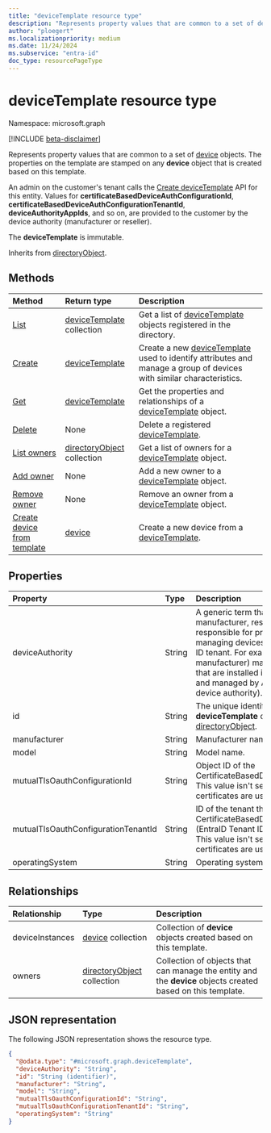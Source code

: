 ```yaml
---
title: "deviceTemplate resource type"
description: "Represents property values that are common to a set of device objects."
author: "ploegert"
ms.localizationpriority: medium
ms.date: 11/24/2024
ms.subservice: "entra-id"
doc_type: resourcePageType
---
```


# deviceTemplate resource type

Namespace: microsoft.graph

[!INCLUDE [beta-disclaimer](../../includes/beta-disclaimer.md)]

Represents property values that are common to a set of [device](../resources/device.md) objects. The properties on the template are stamped on any **device** object that is created based on this template.

An admin on the customer's tenant calls the [Create deviceTemplate](../api/template-post-devicetemplates.md) API for this entity. Values for **certificateBasedDeviceAuthConfigurationId**, **certificateBasedDeviceAuthConfigurationTenantId**, **deviceAuthorityAppIds**, and so on, are provided to the customer by the device authority (manufacturer or reseller).

The **deviceTemplate** is immutable.

Inherits from [directoryObject](../resources/directoryobject.md). 

## Methods
|Method|Return type|Description|
|:---|:---|:---|
|[List](../api/template-list-devicetemplates.md) | [deviceTemplate](devicetemplate.md) collection| Get a list of [deviceTemplate](../resources/devicetemplate.md) objects registered in the directory. |
|[Create](../api/template-post-devicetemplates.md)|[deviceTemplate](../resources/devicetemplate.md) | Create a new [deviceTemplate](../resources/devicetemplate.md) used to identify attributes and manage a group of devices with similar characteristics. |
|[Get](../api/devicetemplate-get.md) | [deviceTemplate](devicetemplate.md) | Get the properties and relationships of a [deviceTemplate](../resources/devicetemplate.md) object. |
|[Delete](../api/device-delete-devicetemplate.md) | None |Delete a registered [deviceTemplate](../resources/devicetemplate.md). |
|[List owners](../api/devicetemplate-list-owners.md) | [directoryObject](directoryobject.md) collection | Get a list of owners for a [deviceTemplate](../resources/devicetemplate.md) object. |
|[Add owner](../api/devicetemplate-post-owners.md)| None |Add a new owner to a [deviceTemplate](../resources/devicetemplate.md) object. |
|[Remove owner](../api/devicetemplate-delete-owners.md) | None |Remove an owner from a [deviceTemplate](../resources/devicetemplate.md) object. |
|[Create device from template](../api/devicetemplate-createdevicefromtemplate.md)|[device](../resources/device.md)| Create a new device from a [deviceTemplate](../resources/devicetemplate.md).|

## Properties
|Property|Type|Description|
|:---|:---|:---|                                                                      
| deviceAuthority                    | String            | A generic term that refers to the device manufacturer, reseller, or supplier responsible for provisioning and managing devices on a customer's Entra ID tenant. For example, Acme (the manufacturer) makes security cameras that are installed in customer buildings and managed by ABC Company (the device authority). |
| id                                 | String            | The unique identifier for the **deviceTemplate** object. Inherited from [directoryObject](../resources/directoryobject.md).   |
| manufacturer                       | String            | Manufacturer name. |
| model                              | String            | Model name. |
| mutualTlsOauthConfigurationId      | String            | Object ID of the CertificateBasedDeviceAuthConfiguration. This value isn't set if self-signed certificates are used. |
| mutualTlsOauthConfigurationTenantId | String           | ID of the tenant that contains the CertificateBasedDeviceAuthConfiguration (EntraID Tenant ID for device authority). This value isn't set if self-signed certificates are used.              |
| operatingSystem                    | String            | Operating system type.    |

## Relationships
|Relationship|Type|Description|
|:---|:---|:---|
|deviceInstances|[device](../resources/device.md) collection|Collection of **device** objects created based on this template.|
|owners|[directoryObject](../resources/directoryobject.md) collection|Collection of objects that can manage the entity and the **device** objects created based on this template. |

## JSON representation
The following JSON representation shows the resource type.
<!-- {
  "blockType": "resource",
  "keyProperty": "id",
  "@odata.type": "microsoft.graph.deviceTemplate",
  "baseType": "microsoft.graph.directoryObject",
  "openType": false
}
-->
``` json
{
  "@odata.type": "#microsoft.graph.deviceTemplate",
  "deviceAuthority": "String",
  "id": "String (identifier)",
  "manufacturer": "String",
  "model": "String",
  "mutualTlsOauthConfigurationId": "String",
  "mutualTlsOauthConfigurationTenantId": "String",
  "operatingSystem": "String"
}
```

